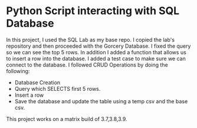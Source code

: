 # Python Script interacting with SQL Database

In this project, I used the SQL Lab as my base repo. I copied the lab's repository and then proceeded with the Gorcery Database. I fixed the query so we can see the top 5 rows. In addition I added a function that allows us to insert a row into the database. I added a test case to make sure we can connect to the database. I followed CRUD Operations by doing the following: 

- Database Creation
- Query which SELECTS first 5 rows.
- Insert a row
- Save the database and update the table using a temp csv and the base csv.

This project works on a matrix build of 3.7,3.8,3.9.



